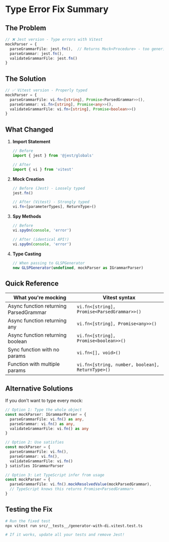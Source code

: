 # Type Error Fix Summary

## The Problem
```typescript
// ❌ Jest version - Type errors with Vitest
mockParser = {
  parseGrammarFile: jest.fn(),  // Returns Mock<Procedure> - too generic!
  parseGrammar: jest.fn(),
  validateGrammarFile: jest.fn()
}
```

## The Solution
```typescript
// ✅ Vitest version - Properly typed
mockParser = {
  parseGrammarFile: vi.fn<[string], Promise<ParsedGrammar>>(),
  parseGrammar: vi.fn<[string], Promise<any>>(),
  validateGrammarFile: vi.fn<[string], Promise<boolean>>()
}
```

## What Changed

1. **Import Statement**
   ```typescript
   // Before
   import { jest } from '@jest/globals'
   
   // After
   import { vi } from 'vitest'
   ```

2. **Mock Creation**
   ```typescript
   // Before (Jest) - Loosely typed
   jest.fn()
   
   // After (Vitest) - Strongly typed
   vi.fn<[parameterTypes], ReturnType>()
   ```

3. **Spy Methods**
   ```typescript
   // Before
   vi.spyOn(console, 'error')
   
   // After (identical API!)
   vi.spyOn(console, 'error')
   ```

4. **Type Casting**
   ```typescript
   // When passing to GLSPGenerator
   new GLSPGenerator(undefined, mockParser as IGrammarParser)
   ```

## Quick Reference

| What you're mocking | Vitest syntax |
|-------------------|---------------|
| Async function returning ParsedGrammar | `vi.fn<[string], Promise<ParsedGrammar>>()` |
| Async function returning any | `vi.fn<[string], Promise<any>>()` |
| Async function returning boolean | `vi.fn<[string], Promise<boolean>>()` |
| Sync function with no params | `vi.fn<[], void>()` |
| Function with multiple params | `vi.fn<[string, number, boolean], ReturnType>()` |

## Alternative Solutions

If you don't want to type every mock:

```typescript
// Option 1: Type the whole object
const mockParser: IGrammarParser = {
  parseGrammarFile: vi.fn() as any,
  parseGrammar: vi.fn() as any,
  validateGrammarFile: vi.fn() as any
}

// Option 2: Use satisfies
const mockParser = {
  parseGrammarFile: vi.fn(),
  parseGrammar: vi.fn(),
  validateGrammarFile: vi.fn()
} satisfies IGrammarParser

// Option 3: Let TypeScript infer from usage
const mockParser = {
  parseGrammarFile: vi.fn().mockResolvedValue(mockParsedGrammar),
  // TypeScript knows this returns Promise<ParsedGrammar>
}
```

## Testing the Fix

```bash
# Run the fixed test
npx vitest run src/__tests__/generator-with-di.vitest.test.ts

# If it works, update all your tests and remove Jest!
```
